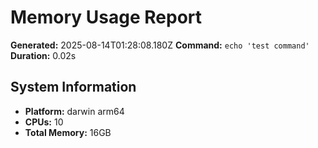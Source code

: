 # Memory Usage Report

**Generated:** 2025-08-14T01:28:08.180Z
**Command:** `echo 'test command'`
**Duration:** 0.02s

## System Information

- **Platform:** darwin arm64
- **CPUs:** 10
- **Total Memory:** 16GB

